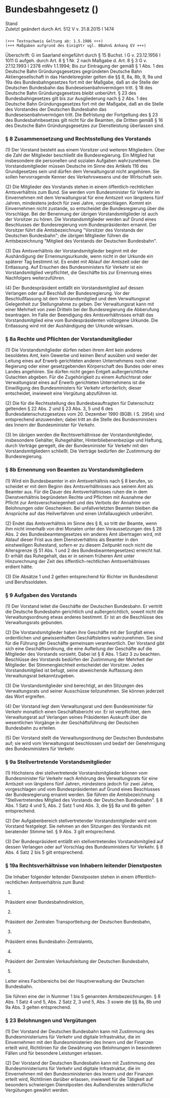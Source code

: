 Bundesbahngesetz ()
===================

Stand  
Zuletzt geändert durch Art. 512 V v. 31.8.2015 I 1474

### 

```
(+++ Textnachweis Geltung ab: 1.5.1986 +++)
(+++ Maßgaben aufgrund des EinigVtr vgl. BBahnG Anhang EV +++)
```

Überschrift: G im Saarland eingeführt durch § 15 Buchst. l G v. 23.12.1956 I 1011
G aufgeh. durch Art. 8 § 1 Nr. 2 nach Maßgabe d. Art. 8 § 3 G v. 27.12.1993 I 2378 mWv 1.1.1994;
Bis zur Eintragung der gemäß § 1 Abs. 1 des Deutsche Bahn Gründungsgesetzes gegründeten Deutsche Bahn Aktiengesellschaft in das Handelsregister gelten die §§ 8, 8a, 8b, 9, 9a und 19a des Bundesbahngesetzes fort mit der Maßgabe, daß an die Stelle der Deutschen Bundesbahn das Bundeseisenbahnvermögen tritt. § 18 des Deutsche Bahn Gründungsgesetzes bleibt unberührt. § 23 des Bundesbahngesetzes gilt bis zur Ausgliederung nach § 2 Abs. 1 des Deutsche Bahn Gründungsgesetzes fort mit der Maßgabe, daß an die Stelle des Vorstandes der Deutschen Bundesbahn das Bundeseisenbahnvermögen tritt. Die Befristung der Fortgeltung des § 23 des Bundesbahnbesetzes gilt nicht für die Beamten, die Dritten gemäß § 16 des Deutsche Bahn Gründungsgesetzes zur Dienstleistung überlassen sind.

### § 8 Zusammensetzung und Rechtsstellung des Vorstands

(1) Der Vorstand besteht aus einem Vorsitzer und weiteren Mitgliedern. Über die Zahl der Mitglieder beschließt die Bundesregierung. Ein Mitglied hat insbesondere die personellen und sozialen Aufgaben wahrzunehmen. Die Vorstandsmitglieder müssen Deutsche im Sinne des Artikels 116 des Grundgesetzes sein und dürfen dem Verwaltungsrat nicht angehören. Sie sollen hervorragende Kenner des Verkehrswesens und der Wirtschaft sein.

(2) Die Mitglieder des Vorstands stehen in einem öffentlich-rechtlichen Amtsverhältnis zum Bund. Sie werden vom Bundesminister für Verkehr im Einvernehmen mit dem Verwaltungsrat für eine Amtszeit von längstens fünf Jahren, mindestens jedoch für zwei Jahre, vorgeschlagen. Kommt ein Einvernehmen nicht zustande, so entscheidet die Bundesregierung über die Vorschläge. Bei der Benennung der übrigen Vorstandsmitglieder ist auch der Vorsitzer zu hören. Die Vorstandsmitglieder werden auf Grund eines Beschlusses der Bundesregierung vom Bundespräsidenten ernannt. Der Vorsitzer führt die Amtsbezeichnung "Vorsitzer des Vorstands der Deutschen Bundesbahn"; die übrigen Mitglieder führen die Amtsbezeichnung "Mitglied des Vorstands der Deutschen Bundesbahn".

(3) Das Amtsverhältnis der Vorstandsmitglieder beginnt mit der Aushändigung der Ernennungsurkunde, wenn nicht in der Urkunde ein späterer Tag bestimmt ist. Es endet mit Ablauf der Amtszeit oder der Entlassung. Auf Ersuchen des Bundesministers für Verkehr ist ein Vorstandsmitglied verpflichtet, die Geschäfte bis zur Ernennung eines Nachfolgers weiterzuführen.

(4) Der Bundespräsident entläßt ein Vorstandsmitglied auf dessen Verlangen oder auf Beschluß der Bundesregierung. Vor der Beschlußfassung ist dem Vorstandsmitglied und dem Verwaltungsrat Gelegenheit zur Stellungnahme zu geben. Der Verwaltungsrat kann mit einer Mehrheit von zwei Dritteln bei der Bundesregierung die Abberufung beantragen. Im Falle der Beendigung des Amtsverhältnisses erhält das Vorstandsmitglied eine vom Bundespräsidenten vollzogene Urkunde. Die Entlassung wird mit der Aushändigung der Urkunde wirksam.

### § 8a Rechte und Pflichten der Vorstandsmitglieder

(1) Die Vorstandsmitglieder dürfen neben ihrem Amt kein anderes besoldetes Amt, kein Gewerbe und keinen Beruf ausüben und weder der Leitung eines auf Erwerb gerichteten anderen Unternehmens noch einer Regierung oder einer gesetzgebenden Körperschaft des Bundes oder eines Landes angehören. Sie dürfen nicht gegen Entgelt außergerichtliche Gutachten abgeben. Für die Zugehörigkeit zu einem Aufsichtsrat oder Verwaltungsrat eines auf Erwerb gerichteten Unternehmens ist die Einwilligung des Bundesministers für Verkehr erforderlich; dieser entscheidet, inwieweit eine Vergütung abzuführen ist.

(2) Die für die Rechtsstellung des Bundesbeauftragten für Datenschutz geltenden § 22 Abs. 2 und § 23 Abs. 3, 5 und 6 des Bundesdatenschutzgesetzes vom 20. Dezember 1990 (BGBl. I S. 2954) sind entsprechend anzuwenden; dabei tritt an die Stelle des Bundesministers des Innern der Bundesminister für Verkehr.

(3) Im übrigen werden die Rechtsverhältnisse der Vorstandsmitglieder, insbesondere Gehälter, Ruhegehälter, Hinterbliebenenbezüge und Haftung, durch Verträge geregelt, die der Bundesminister für Verkehr mit den Vorstandsmitgliedern schließt. Die Verträge bedürfen der Zustimmung der Bundesregierung.

### § 8b Ernennung von Beamten zu Vorstandsmitgliedern

(1) Wird ein Bundesbeamter in ein Amtsverhältnis nach § 8 berufen, so scheidet er mit dem Beginn des Amtsverhältnisses aus seinem Amt als Beamter aus. Für die Dauer des Amtsverhältnisses ruhen die in dem Dienstverhältnis begründeten Rechte und Pflichten mit Ausnahme der Pflicht zur Amtsverschwiegenheit und des Verbots der Annahme von Belohnungen oder Geschenken. Bei unfallverletzten Beamten bleiben die Ansprüche auf das Heilverfahren und einen Unfallausgleich unberührt.

(2) Endet das Amtsverhältnis im Sinne des § 8, so tritt der Beamte, wenn ihm nicht innerhalb von drei Monaten unter den Voraussetzungen des § 28 Abs. 2 des Bundesbeamtengesetzes ein anderes Amt übertragen wird, mit Ablauf dieser Frist aus dem Dienstverhältnis als Beamter in den einstweiligen Ruhestand, sofern er zu diesem Zeitpunkt noch nicht die Altersgrenze (§ 51 Abs. 1 und 2 des Bundesbeamtengesetzes) erreicht hat. Er erhält das Ruhegehalt, das er in seinem früheren Amt unter Hinzurechnung der Zeit des öffentlich-rechtlichen Amtsverhältnisses erdient hätte.

(3) Die Absätze 1 und 2 gelten entsprechend für Richter im Bundesdienst und Berufssoldaten.

### § 9 Aufgaben des Vorstands

(1) Der Vorstand leitet die Geschäfte der Deutschen Bundesbahn. Er vertritt die Deutsche Bundesbahn gerichtlich und außergerichtlich, soweit nicht die Verwaltungsordnung etwas anderes bestimmt. Er ist an die Beschlüsse des Verwaltungsrats gebunden.

(2) Die Vorstandsmitglieder haben ihre Geschäfte mit der Sorgfalt eines ordentlichen und gewissenhaften Geschäftsleiters wahrzunehmen. Sie sind für die Führung der Geschäfte gemeinsam verantwortlich. Der Vorstand gibt sich eine Geschäftsordnung, die eine Aufteilung der Geschäfte auf die Mitglieder des Vorstands vorsieht. Dabei ist § 8 Abs. 1 Satz 3 zu beachten. Beschlüsse des Vorstands bedürfen der Zustimmung der Mehrheit der Mitglieder. Bei Stimmengleichheit entscheidet der Vorsitzer. Jedes Vorstandsmitglied ist befugt, seine abweichende Auffassung dem Verwaltungsrat bekanntzugeben.

(3) Die Vorstandsmitglieder sind berechtigt, an den Sitzungen des Verwaltungsrats und seiner Ausschüsse teilzunehmen. Sie können jederzeit das Wort ergreifen.

(4) Der Vorstand legt dem Verwaltungsrat und dem Bundesminister für Verkehr monatlich einen Geschäftsbericht vor. Er ist verpflichtet, dem Verwaltungsrat auf Verlangen seines Präsidenten Auskunft über die wesentlichen Vorgänge in der Geschäftsführung der Deutschen Bundesbahn zu erteilen.

(5) Der Vorstand stellt die Verwaltungsordnung der Deutschen Bundesbahn auf; sie wird vom Verwaltungsrat beschlossen und bedarf der Genehmigung des Bundesministers für Verkehr.

### § 9a Stellvertretende Vorstandsmitglieder

(1) Höchstens drei stellvertretende Vorstandsmitglieder können vom Bundesminister für Verkehr nach Anhörung des Verwaltungsrats für eine Amtszeit von längstens fünf Jahren, mindestens jedoch für zwei Jahre, vorgeschlagen und vom Bundespräsidenten auf Grund eines Beschlusses der Bundesregierung ernannt werden. Sie führen die Amtsbezeichnung "Stellvertretendes Mitglied des Vorstands der Deutschen Bundesbahn". § 8 Abs. 1 Satz 4 und 5, Abs. 2 Satz 1 und Abs. 3, die §§ 8a und 8b gelten entsprechend.

(2) Der Aufgabenbereich stellvertretender Vorstandsmitglieder wird vom Vorstand festgelegt. Sie nehmen an den Sitzungen des Vorstands mit beratender Stimme teil. § 9 Abs. 3 gilt entsprechend.

(3) Der Bundespräsident entläßt ein stellvertretendes Vorstandsmitglied auf dessen Verlangen oder auf Vorschlag des Bundesministers für Verkehr. § 8 Abs. 4 Satz 2 bis 5 gilt entsprechend.

### § 19a Rechtsverhältnisse von Inhabern leitender Dienstposten

Die Inhaber folgender leitender Dienstposten stehen in einem öffentlich-rechtlichen Amtsverhältnis zum Bund:

1.  
Präsident einer Bundesbahndirektion,

2.  
Präsident der Zentralen Transportleitung der Deutschen Bundesbahn,

3.  
Präsident eines Bundesbahn-Zentralamts,

4.  
Präsident der Zentralen Verkaufsleitung der Deutschen Bundesbahn,

5.  
Leiter eines Fachbereichs bei der Hauptverwaltung der Deutschen Bundesbahn.

Sie führen eine der in Nummer 1 bis 5 genannten Amtsbezeichnungen. § 8 Abs. 1 Satz 4 und 5, Abs. 2 Satz 2, 3 und 5, Abs. 3 sowie die §§ 8a, 8b und 9a Abs. 3 gelten entsprechend.

### § 23 Belohnungen und Vergütungen

(1) Der Vorstand der Deutschen Bundesbahn kann mit Zustimmung des Bundesministeriums für Verkehr und digitale Infrastruktur, die im Einvernehmen mit den Bundesministerien des Innern und der Finanzen erteilt wird, Richtlinien für die Gewährung von Belohnungen in besonderen Fällen und für besondere Leistungen erlassen.

(2) Der Vorstand der Deutschen Bundesbahn kann mit Zustimmung des Bundesministeriums für Verkehr und digitale Infrastruktur, die im Einvernehmen mit den Bundesministerien des Innern und der Finanzen erteilt wird, Richtlinien darüber erlassen, inwieweit für die Tätigkeit auf besonders schwierigen Dienstposten des Außendienstes widerrufliche Vergütungen gewährt werden.
